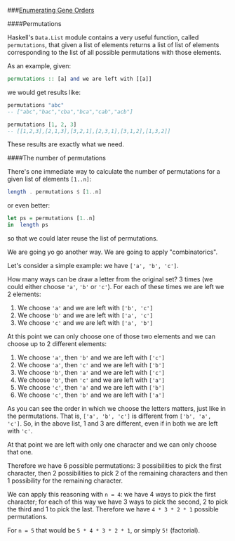 ###[Enumerating Gene Orders](http://rosalind.info/problems/perm/)

####Permutations

Haskell's `Data.List` module contains a very useful function, called `permutations`, that given a list of elements returns a list of list of elements corresponding to the list of all possible permutations with those elements.

As an example, given:

```haskell
permutations :: [a] and we are left with [[a]]
```

we would get results like:

```haskell
permutations "abc"
-- ["abc","bac","cba","bca","cab","acb"]

permutations [1, 2, 3]
-- [[1,2,3],[2,1,3],[3,2,1],[2,3,1],[3,1,2],[1,3,2]]
```

These results are exactly what we need.

####The number of permutations

There's one immediate way to calculate the number of permutations for a given list of elements `[1..n]`:

```haskell
length . permutations $ [1..n]
```

or even better:

```haskell
let ps = permutations [1..n]
in  length ps
```

so that we could later reuse the list of permutations.

We are going yo go another way. We are going to apply "combinatorics".

Let's consider a simple example: we have `['a', 'b', 'c']`. 

How many ways can be draw a letter from the original set? 3 times (we could either choose `'a'`, `'b'` or `'c'`).
For each of these times we are left we 2 elements:

1. We choose `'a'` and we are left with `['b', 'c']`
2. We choose `'b'` and we are left with `['a', 'c']`
3. We choose `'c'` and we are left with `['a', 'b']`

At this point we can only choose one of those two elements and we can choose up to 2 different elements:

1. We choose `'a'`, then `'b'` and we are left with `['c']`
2. We choose `'a'`, then `'c'` and we are left with `['b']`
3. We choose `'b'`, then `'a'` and we are left with `['c']`
4. We choose `'b'`, then `'c'` and we are left with `['a']`
5. We choose `'c'`, then `'a'` and we are left with `['b']`
6. We choose `'c'`, then `'b'` and we are left with `['a']`

As you can see the order in which we choose the letters matters, just like in the permutations. That is, `['a', 'b', 'c']` is different from `['b', 'a', 'c']`. So, in the above list, 1 and 3 are different, even if in both we are left with `'c'`.

At that point we are left with only one character and we can only choose that one.

Therefore we have 6 possible permutations: 3 possibilities to pick the first character, then 2 possibilities to pick 2 of the remaining characters and then 1 possibility for the remaining character.

We can apply this reasoning with `n = 4`: we have 4 ways to pick the first character; for each of this way we have 3 ways to pick the second, 2 to pick the third and 1 to pick the last. Therefore we have `4 * 3 * 2 * 1` possible permutations.

For `n = 5` that would be `5 * 4 * 3 * 2 * 1`, or simply `5!` (factorial).

